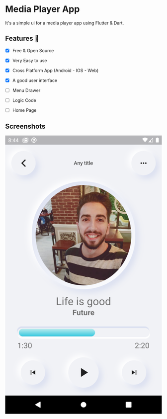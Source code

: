 # Media Player App

It's a simple ui for a media player app using Flutter & Dart.

## Features :dart:
* [x] Free & Open Source
* [x] Very Easy to use
* [x] Cross Platform App (Android - IOS - Web)
* [x] A good user interface
* [ ] Menu Drawer
* [ ] Logic Code
* [ ] Home Page


## Screenshots

![](assets/images/screen.png)
